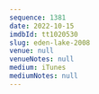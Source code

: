 ```yaml
---
sequence: 1381
date: 2022-10-15
imdbId: tt1020530
slug: eden-lake-2008
venue: null
venueNotes: null
medium: iTunes
mediumNotes: null
---
```

